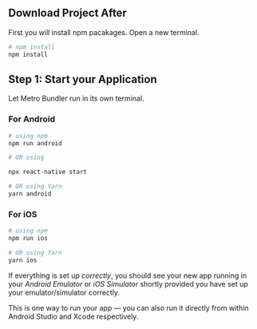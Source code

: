 ## Download Project After
First you will install npm pacakages. Open a new terminal.

```bash
# npm install
npm install

 ```
## Step 1: Start your Application

Let Metro Bundler run in its _own_ terminal.

### For Android

```bash
# using npm
npm run android

# OR using

npx react-native start

# OR using Yarn
yarn android
```

### For iOS

```bash
# using npm
npm run ios

# OR using Yarn
yarn ios
```

If everything is set up _correctly_, you should see your new app running in your _Android Emulator_ or _iOS Simulator_ shortly provided you have set up your emulator/simulator correctly.

This is one way to run your app — you can also run it directly from within Android Studio and Xcode respectively.


